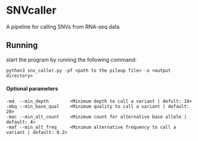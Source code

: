 # SNVcaller
A pipeline for calling SNVs from RNA-seq data

## Running
start the program by running the following command:
```
python3 snv_caller.py -pf <path to the pileup file> -o <output directory> 
```

#### Optional parameters
```
-md  --min_depth        <Minimum depth to call a variant | defult: 10>
-mbq --min_base_qual    <Minimum quality to call a variant | default: 20>
-mac --min_alt_count    <Minimum count for alternative base allele | default: 4>
-maf --min_alt_freq     <Minimum alternative frequency to call a variant | default: 0.2>
```
